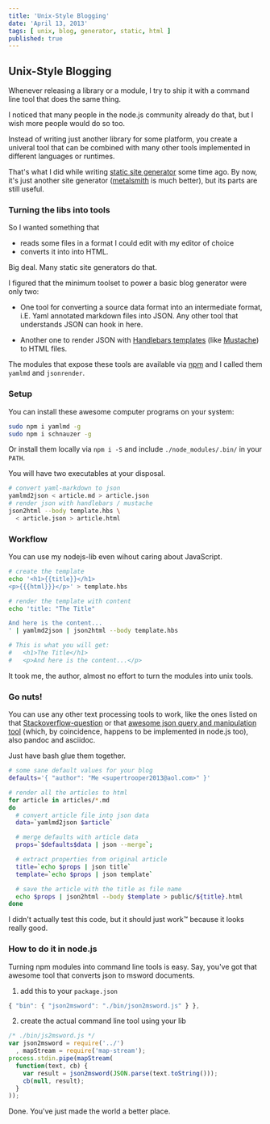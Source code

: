 ```yaml
---
title: 'Unix-Style Blogging'
date: 'April 13, 2013'
tags: [ unix, blog, generator, static, html ]
published: true
---
```



## Unix-Style Blogging

Whenever releasing a library or a module,
I try to ship it with a command line tool
that does the same thing.

I noticed that many people in the node.js community already do that,
but I wish more people would do so too.

Instead of writing just another library for some platform,
you create a univeral tool
that can be combined with
many other tools implemented in different languages or runtimes.

That's what I did while writing
 <a href="/mumpitz">static site generator</a> some time ago.
By now, it's just another site generator
(<a href="http://www.metalsmith.io/">metalsmith</a> is much better),
but its parts are still useful.


### Turning the libs into tools

So I wanted something that

- reads some files in a format I could edit with my editor of choice
- converts it into into HTML.

Big deal. Many static site generators do that.

I figured that the minimum toolset to power a basic blog
generator were only two:

- One tool for converting a source data format into an intermediate format,
 i.E. Yaml annotated markdown files into JSON.
 Any other tool that understands JSON can hook in here.

- Another one to render JSON with
<a href="http://handlebarsjs.com">Handlebars templates</a> (like
<a href="http://mustache.github.io/">Mustache</a>)
 to HTML files.

The modules that expose these tools are available via
 <a href="http://npmjs.org">npm</a> and I called them
`yamlmd` and `jsonrender`.

### Setup

You can install these awesome computer programs on your system:

``` bash
sudo npm i yamlmd -g
sudo npm i schnauzer -g
```

Or install them locally via ```npm i -S```
and include ```./node_modules/.bin/``` in your `PATH`.

You will have two executables at your disposal.

``` bash
# convert yaml-markdown to json
yamlmd2json < article.md > article.json
# render json with handlebars / mustache
json2html --body template.hbs \
  < article.json > article.html
```

### Workflow

You can use my nodejs-lib even wihout caring about JavaScript.

``` bash
# create the template
echo '<h1>{{title}}</h1>
<p>{{{html}}}</p>' > template.hbs

# render the template with content
echo 'title: "The Title"

And here is the content...
' | yamlmd2json | json2html --body template.hbs

# This is what you will get:
#   <h1>The Title</h1>
#   <p>And here is the content...</p>
```

It took me, the author, almost no effort to turn the modules into unix tools.

### Go nuts!

You can use any other text processing tools to work,
like the ones listed on that
<a href="http://http://stackoverflow.com/questions/3858671/unix-command-line-json-parser">Stackoverflow-question</a>
or that <a href="http://http://trentm.com/json/">awesome json query
and manipulation tool</a>
(which, by coincidence, happens to be implemented in node.js too),
 also pandoc and asciidoc.

Just have bash glue them together.

``` bash
# some sane default values for your blog
defaults='{ "author": "Me <supertrooper2013@aol.com>" }'

# render all the articles to html
for article in articles/*.md
do
  # convert article file into json data
  data=`yamlmd2json $article`

  # merge defaults with article data
  props=`$defaults$data | json --merge`;

  # extract properties from original article
  title=`echo $props | json title`
  template=`echo $props | json template`

  # save the article with the title as file name
  echo $props | json2html --body $template > public/${title}.html
done
```

I didn't actually test this code, but it should just work™ because
it looks really good.

### How to do it in node.js

Turning npm modules into command line tools is easy.
Say, you've got that awesome tool that converts json to msword documents.

1. add this to your `package.json`

``` js
{ "bin": { "json2msword": "./bin/json2msword.js" } },
```

2. create the actual command line tool using your lib

``` js
/* ./bin/js2msword.js */
var json2msword = require('../')
  , mapStream = require('map-stream');
process.stdin.pipe(mapStream(
  function(text, cb) {
    var result = json2msword(JSON.parse(text.toString()));
    cb(null, result);
  }
));
```

Done. You've just made the world a better place.
